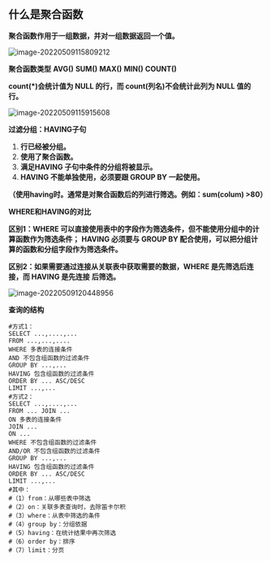 ## 什么是聚合函数

**聚合函数作用于一组数据，并对一组数据返回一个值。**



![image-20220509115809212](C:\Users\admin\AppData\Roaming\Typora\typora-user-images\image-20220509115809212.png)

**聚合函数类型**
**AVG()**
**SUM()**
**MAX()**
**MIN()**
**COUNT()**

**count(*)会统计值为 NULL 的行，而 count(列名)不会统计此列为 NULL 值的行。**



![image-20220509115915608](C:\Users\admin\AppData\Roaming\Typora\typora-user-images\image-20220509115915608.png)



**过滤分组：HAVING子句**

1. **行已经被分组。**
2. **使用了聚合函数。**
3. **满足HAVING 子句中条件的分组将被显示。**
4. **HAVING 不能单独使用，必须要跟 GROUP BY 一起使用。**

**（使用having时。通常是对聚合函数后的列进行筛选。例如：sum(colum) >80）**



**WHERE和HAVING的对比**

**区别1：WHERE 可以直接使用表中的字段作为筛选条件，但不能使用分组中的计算函数作为筛选条件；**
**HAVING 必须要与 GROUP BY 配合使用，可以把分组计算的函数和分组字段作为筛选条件。**



**区别2：如果需要通过连接从关联表中获取需要的数据，WHERE 是先筛选后连接，而 HAVING 是先连接**
**后筛选。**



![image-20220509120448956](C:\Users\admin\AppData\Roaming\Typora\typora-user-images\image-20220509120448956.png)



**查询的结构**

```Mysql
#方式1：
SELECT ...,....,...
FROM ...,...,....
WHERE 多表的连接条件
AND 不包含组函数的过滤条件
GROUP BY ...,...
HAVING 包含组函数的过滤条件
ORDER BY ... ASC/DESC
LIMIT ...,...
#方式2：
SELECT ...,....,...
FROM ... JOIN ...
ON 多表的连接条件
JOIN ...
ON ...
WHERE 不包含组函数的过滤条件
AND/OR 不包含组函数的过滤条件
GROUP BY ...,...
HAVING 包含组函数的过滤条件
ORDER BY ... ASC/DESC
LIMIT ...,...
#其中：
#（1）from：从哪些表中筛选
#（2）on：关联多表查询时，去除笛卡尔积
#（3）where：从表中筛选的条件
#（4）group by：分组依据
#（5）having：在统计结果中再次筛选
#（6）order by：排序
#（7）limit：分页
```

